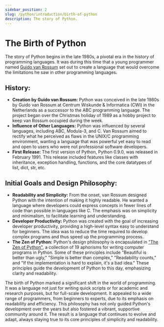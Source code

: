 ```yaml
---
sidebar_position: 2
slug: /python/introduction/birth-of-python
description: The story of Python.
---
```


# The Birth of Python

The story of Python begins in the late 1980s, a pivotal era in the history of programming languages. It was during this time that a young programmer named [Guido van Rossum](https://en.wikipedia.org/wiki/Guido_van_Rossum) set out to create a language that would overcome the limitations he saw in other programming languages.

## History:
- **Creation by Guido van Rossum:** Python was conceived in the late 1980s by Guido van Rossum at Centrum Wiskunde & Informatica (CWI) in the Netherlands as a successor to the ABC programming language. The project began over the Christmas holiday of 1989 as a hobby project to keep van Rossum occupied during the week.
- **Influence of Other Languages:** Python was influenced by several languages, including ABC, Modula-3, and C. Van Rossum aimed to rectify what he perceived as flaws in the UNIX/C programming environment, wanting a language that was powerful yet easy to read and open to users who were not professional software developers.
- **First Release:** The first version of Python, Python 0.9.0, was released in February 1991. This release included features like classes with inheritance, exception handling, functions, and the core datatypes of list, dict, str, etc.

## Initial Goals and Design Philosophy:
- **Readability and Simplicity:**  From the onset, van Rossum designed Python with the intention of making it highly readable. He wanted a language where developers could express concepts in fewer lines of code than possible in languages like C. The emphasis was on simplicity and minimalism, to facilitate learning and understanding.
- **Developer Productivity:** Python was created with the goal of increasing developer productivity, providing a high-level syntax easy to understand for beginners. The idea was to reduce the time required to develop complex programs and thus speed up the programming process.
- **The Zen of Python:** Python's design philosophy is encapsulated in ["The Zen of Python"](https://peps.python.org/pep-0020/), a collection of 19 aphorisms for writing computer programs in Python. Some of these principles include "Beautiful is better than ugly," "Simple is better than complex," "Readability counts," and "If the implementation is hard to explain, it's a bad idea." These principles guide the development of Python to this day, emphasizing clarity and readability.

The birth of Python marked a significant shift in the world of programming. It was a language not just for writing quick scripts or for academic and research purposes, but for full-scale development. It appealed to a wide range of programmers, from beginners to experts, due to its emphasis on readability and efficiency. This philosophy has not only guided Python's development over the years but also fostered a vibrant, supportive community around it. The result is a language that continues to evolve and adapt, always staying true to its core principles of simplicity and readability.
